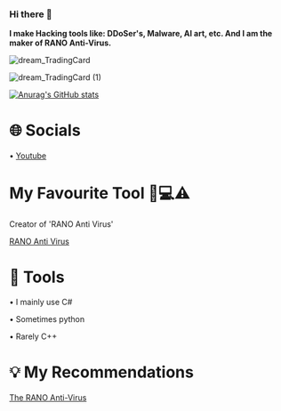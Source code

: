 ### Hi there 👋

**I make Hacking tools like: DDoSer's, Malware, AI art, etc. And I am the maker of RANO Anti-Virus.**

![dream_TradingCard](https://user-images.githubusercontent.com/117538886/229934673-5520eb17-3590-44c5-837b-7c8ef91dfaef.jpg)

![dream_TradingCard (1)](https://user-images.githubusercontent.com/117538886/229934688-275d276a-cb12-42aa-bf25-a36e0a9521e1.jpg)

[![Anurag's GitHub stats](https://github-readme-stats.vercel.app/api?username=MavenCoding157)](https://github.com/anuraghazra/github-readme-stats)

# **🌐 Socials**
• [Youtube](https://www.youtube.com/channel/UCkP2YjZfvZIfArYbAUyRLsg)

# **My Favourite Tool 👾💻⚠️**
Creator of 'RANO Anti Virus'

[RANO Anti Virus](https://github.com/MavenCoding157/RANO-Anti-Virus)

# **🔨 Tools**
• I mainly use C#

• Sometimes python

• Rarely C++

# **💡 My Recommendations**

[The RANO Anti-Virus](https://github.com/MavenCoding157/RANO-Anti-Virus)




